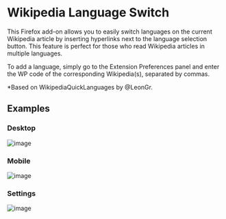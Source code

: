 # Wikipedia Language Switch

This Firefox add-on allows you to easily switch languages on the current Wikipedia article by inserting hyperlinks next to the language selection button. This feature is perfect for those who read Wikipedia articles in multiple languages.

To add a language, simply go to the Extension Preferences panel and enter the WP code of the corresponding Wikipedia(s), separated by commas.

\*Based on WikipediaQuickLanguages by @LeonGr.

## Examples

### Desktop

![image](https://github.com/LeonGr/WikipediaQuickLanguages/blob/main/examples/desktop.png)

### Mobile

![image](https://github.com/LeonGr/WikipediaQuickLanguages/blob/main/examples/mobile.png)

### Settings

![image](https://github.com/LeonGr/WikipediaQuickLanguages/blob/main/examples/settings.png)
